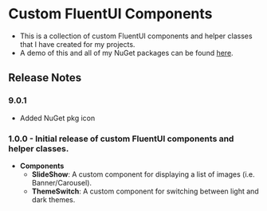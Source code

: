 # Custom FluentUI Components
- This is a collection of custom FluentUI components and helper classes that I have created for my projects. 
- A demo of this and all of my NuGet packages can be found [here](https://github.com/marqdouj/BlazorDemo/).

## Release Notes
### 9.0.1
- Added NuGet pkg icon
 
### 1.0.0 - Initial release of custom FluentUI components and helper classes.
  - **Components**
	- **SlideShow**: A custom component for displaying a list of images (i.e. Banner/Carousel).
	- **ThemeSwitch**: A custom component for switching between light and dark themes.
